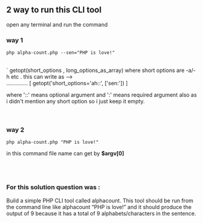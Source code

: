 ## 2 way to run this CLI tool

open any terminal and run the command
### way 1 
```
php alpha-count.php --sen="PHP is love!"
```
</br>
` getopt(short_options , long_options_as_array) 
where short options are   -a/-h etc . this can write as --> </br>
 .............. [   getopt('short_options='ah::', ['sen:'])   ] 
 
  where '::' means optional argument and ':' means required argument also as i didn't mention any short option so i just keep it empty.
</br></br></br>


### way 2 

```
php alpha-count.php "PHP is love!"
```

in this command file name can get by  __$argv[0]__

</br></br>

### For this solution question was : 

Build a simple PHP CLI tool called alphacount. This tool should be run from the command line like alphacount “PHP is love!” and it should produce the output of 9 because it has a total of 9 alphabets/characters in the sentence.